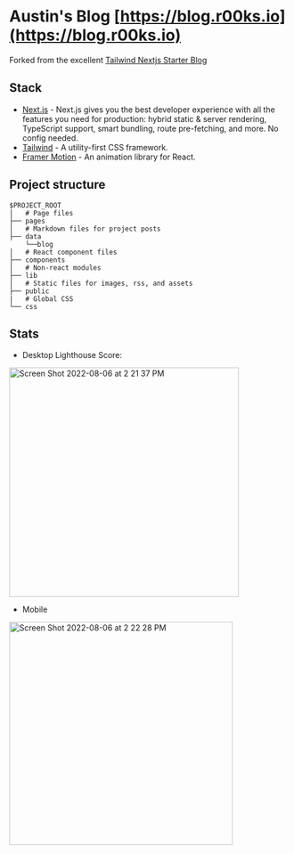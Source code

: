 # Austin's Blog [https://blog.r00ks.io](https://blog.r00ks.io)

Forked from the excellent [Tailwind Nextjs Starter Blog](https://github.com/timlrx/tailwind-nextjs-starter-blog)

## Stack

- [Next.js](https://nextjs.org/) - Next.js gives you the best developer experience with all the features you need for production: hybrid static & server rendering, TypeScript support, smart bundling, route pre-fetching, and more. No config needed.
- [Tailwind](https://tailwindcss.com/) - A utility-first CSS framework.
- [Framer Motion](https://www.framer.com/motion/) - An animation library for React.

## Project structure

```
$PROJECT_ROOT
│   # Page files
├── pages
│   # Markdown files for project posts
├── data
    └──blog
│   # React component files
├── components
│   # Non-react modules
├── lib
│   # Static files for images, rss, and assets
├── public
|   # Global CSS
└── css
```

## Stats

- Desktop Lighthouse Score:
<img width="412" alt="Screen Shot 2022-08-06 at 2 21 37 PM" src="https://user-images.githubusercontent.com/12260975/183263337-3df0264b-e39a-4fd8-9f26-ea21f7616c04.png">

- Mobile
<img width="401" alt="Screen Shot 2022-08-06 at 2 22 28 PM" src="https://user-images.githubusercontent.com/12260975/183263340-b5bc1362-e86f-478a-9b39-f878952bccd4.png">
